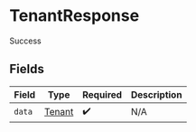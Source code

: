 # TenantResponse

Success


## Fields

| Field                                   | Type                                    | Required                                | Description                             |
| --------------------------------------- | --------------------------------------- | --------------------------------------- | --------------------------------------- |
| `data`                                  | [Tenant](../../models/shared/tenant.md) | :heavy_check_mark:                      | N/A                                     |